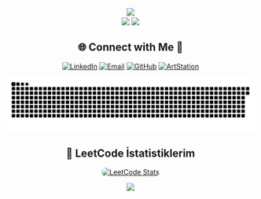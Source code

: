 <!-- Stats -->
<div align="center">
  <img src="https://github-readme-stats.vercel.app/api?username=senademirbas&theme=aura&hide_border=true&include_all_commits=true&count_private=true" width="55%" /> </br>
  <img src="https://github-readme-streak-stats.herokuapp.com/?user=senademirbas&theme=aura&hide_border=true" width="50%" />
  <img src="https://github-readme-stats.vercel.app/api/top-langs/?username=senademirbas&theme=aura&hide_border=true&include_all_commits=true&count_private=true&layout=compact&langs_count=8&cache_seconds=1800" width="36%" />
 </br>
</div>


<!-- Social connections -->
<div align="center">

## 🌐 Connect with Me 🍬
[![LinkedIn](https://img.shields.io/badge/LinkedIn-%230077B5.svg?logo=linkedin&logoColor=white)](https://www.linkedin.com/in/sena-demirbas) 
[![Email](https://img.shields.io/badge/Email-D14836?logo=gmail&logoColor=white)](mailto:senadmrbsx@gmail.com) 
[![GitHub](https://img.shields.io/badge/GitHub-%23121011.svg?style=for-the-badge&logo=github&logoColor=white)](https://github.com/senademirbas) 
[![ArtStation](https://img.shields.io/badge/ArtStation-000000?logo=artstation&logoColor=white)](https://www.artstation.com/redhand)

</div>

<!-- Snake Animation -->
<div align="center">
    
  ![snake gif](https://github.com/senademirbas/senademirbas/blob/output/github-snake-dark.svg)
</div>
<div align="center">

  <h2>🧠 LeetCode İstatistiklerim</h2>

  <a href="https://leetcode.com/sena_demirbas/">
    <img 
      src="https://leetcard.jacoblin.cool/sena_demirbas?theme=dark&font=Nunito&ext=heatmap" 
      width="340" 
      alt="LeetCode Stats" 
      style="border-radius: 12px; box-shadow: 0 0 20px rgba(255,255,255,0.05);" />
  </a>

</div>





<!-- Visit Counter -->
<div align="center">
  
  [![](https://visitcount.itsvg.in/api?id=senademirbas&icon=10&color=6)](https://visitcount.itsvg.in)
</div>
